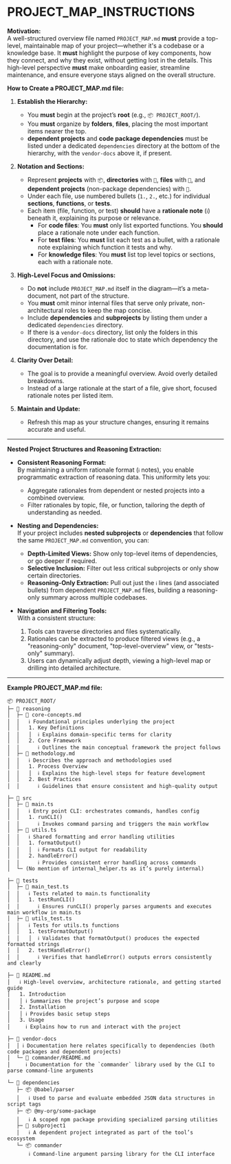 # PROJECT_MAP_INSTRUCTIONS

**Motivation:**\
A well-structured overview file named `PROJECT_MAP.md` **must** provide a
top-level, maintainable map of your project—whether it's a codebase or a
knowledge base. It **must** highlight the purpose of key components, how they
connect, and why they exist, without getting lost in the details. This
high-level perspective **must** make onboarding easier, streamline maintenance,
and ensure everyone stays aligned on the overall structure.

**How to Create a PROJECT_MAP.md file:**

1. **Establish the Hierarchy:**
   - You **must** begin at the project’s **root** (e.g., `📦 PROJECT_ROOT/`).
   - You **must** organize by **folders**, **files**, placing the most important
     items nearer the top.
   - **dependent projects** and **code package dependencies** must be listed
     under a dedicated `dependencies` directory at the bottom of the hierarchy,
     with the `vendor-docs` above it, if present.

2. **Notation and Sections:**
   - Represent **projects** with `📦`, **directories** with `📂`, **files** with
     `📄`, and **dependent projects** (non-package dependencies) with `🧩`.
   - Under each file, use numbered bullets (`1.`, `2.`, etc.) for individual
     **sections**, **functions**, or **tests**.
   - Each item (file, function, or test) **should** have a **rationale note**
     (`ℹ`) beneath it, explaining its purpose or relevance.
     - For **code files**: You **must** only list exported functions. You
       **should** place a rationale note under each function.
     - For **test files**: You **must** list each test as a bullet, with a
       rationale note explaining which function it tests and why.
     - For **knowledge files**: You **must** list top level topics or sections,
       each with a rationale note.

3. **High-Level Focus and Omissions:**
   - Do **not** include `PROJECT_MAP.md` itself in the diagram—it’s a
     meta-document, not part of the structure.
   - You **must** omit minor internal files that serve only private,
     non-architectural roles to keep the map concise.
   - Include **dependencies** and **subprojects** by listing them under a
     dedicated `dependencies` directory.
   - If there is a `vendor-docs` directory, list only the folders in this
     directory, and use the rationale doc to state which dependency the
     documentation is for.

4. **Clarity Over Detail:**
   - The goal is to provide a meaningful overview. Avoid overly detailed
     breakdowns.
   - Instead of a large rationale at the start of a file, give short, focused
     rationale notes per listed item.

5. **Maintain and Update:**
   - Refresh this map as your structure changes, ensuring it remains accurate
     and useful.

---

**Nested Project Structures and Reasoning Extraction:**

- **Consistent Reasoning Format:**\
  By maintaining a uniform rationale format (`ℹ` notes), you enable programmatic
  extraction of reasoning data. This uniformity lets you:
  - Aggregate rationales from dependent or nested projects into a combined
    overview.
  - Filter rationales by topic, file, or function, tailoring the depth of
    understanding as needed.

- **Nesting and Dependencies:**\
  If your project includes **nested subprojects** or **dependencies** that
  follow the same `PROJECT_MAP.md` convention, you can:
  - **Depth-Limited Views:** Show only top-level items of dependencies, or go
    deeper if required.
  - **Selective Inclusion:** Filter out less critical subprojects or only show
    certain directories.
  - **Reasoning-Only Extraction:** Pull out just the `ℹ` lines (and associated
    bullets) from dependent `PROJECT_MAP.md` files, building a reasoning-only
    summary across multiple codebases.

- **Navigation and Filtering Tools:**\
  With a consistent structure:
  1. Tools can traverse directories and files systematically.
  2. Rationales can be extracted to produce filtered views (e.g., a
     "reasoning-only" document, "top-level-overview" view, or "tests-only"
     summary).
  3. Users can dynamically adjust depth, viewing a high-level map or drilling
     into detailed architecture.

---

**Example PROJECT_MAP.md file:**

```text
📦 PROJECT_ROOT/
├─ 📂 reasoning
│  ├─ 📄 core-concepts.md
│  │   ℹ Foundational principles underlying the project
│  │   1. Key Definitions
│  │   │  ℹ Explains domain-specific terms for clarity
│  │   2. Core Framework
│  │      ℹ Outlines the main conceptual framework the project follows
│  ├─ 📄 methodology.md
│  │   ℹ Describes the approach and methodologies used
│  │   1. Process Overview
│  │   │  ℹ Explains the high-level steps for feature development
│  │   2. Best Practices
│  │      ℹ Guidelines that ensure consistent and high-quality output

├─ 📂 src
│  ├─ 📄 main.ts
│  │   ℹ Entry point CLI: orchestrates commands, handles config
│  │   1. runCLI()
│  │      ℹ Invokes command parsing and triggers the main workflow
│  ├─ 📄 utils.ts
│  │   ℹ Shared formatting and error handling utilities
│  │   1. formatOutput()
│  │   │  ℹ Formats CLI output for readability
│  │   2. handleError()
│  │      ℹ Provides consistent error handling across commands
│  └─ (No mention of internal_helper.ts as it’s purely internal)

├─ 📂 tests
│  ├─ 📄 main_test.ts
│  │   ℹ Tests related to main.ts functionality
│  │   1. testRunCLI()
│  │      ℹ Ensures runCLI() properly parses arguments and executes main workflow in main.ts
│  ├─ 📄 utils_test.ts
│  │   ℹ Tests for utils.ts functions
│  │   1. testFormatOutput()
│  │   │  ℹ Validates that formatOutput() produces the expected formatted strings
│  │   2. testHandleError()
│  │      ℹ Verifies that handleError() outputs errors consistently and clearly

├─ 📄 README.md
│   ℹ High-level overview, architecture rationale, and getting started guide
│   1. Introduction
│   │ ℹ Summarizes the project’s purpose and scope
│   2. Installation
│   │ ℹ Provides basic setup steps
│   3. Usage
│     ℹ Explains how to run and interact with the project

├─ 📂 vendor-docs
│  │ ℹ Documentation here relates specifically to dependencies (both code packages and dependent projects)
│  └─ 📄 commander/README.md
│     ℹ Documentation for the `commander` library used by the CLI to parse command-line arguments

└─ 📂 dependencies
   ├─ 📦 @babel/parser
   │   ℹ Used to parse and evaluate embedded JSON data structures in script tags
   ├─ 📦 @my-org/some-package
   │   ℹ A scoped npm package providing specialized parsing utilities
   ├─ 🧩 subproject1
   │   ℹ A dependent project integrated as part of the tool’s ecosystem
   └─ 📦 commander
       ℹ Command-line argument parsing library for the CLI interface
```
